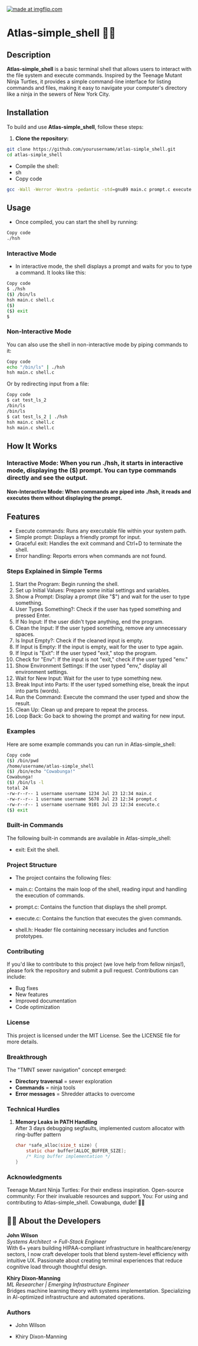 ﻿<a href="https://imgflip.com/i/8ypabe"><img src="https://i.imgflip.com/8ypabe.jpg" title="made at imgflip.com"/></a><div></a></div>

# Atlas-simple_shell 🐢🍕

## Description
**Atlas-simple_shell** is a basic terminal shell that allows users to interact with the file system and execute commands. Inspired by the Teenage Mutant Ninja Turtles, it provides a simple command-line interface for listing commands and files, making it easy to navigate your computer's directory like a ninja in the sewers of New York City.

## Installation
To build and use **Atlas-simple_shell**, follow these steps:

1. **Clone the repository:**
 ```sh
git clone https://github.com/yourusername/atlas-simple_shell.git
cd atlas-simple_shell
```

- Compile the shell:
- sh
- Copy code

```sh
gcc -Wall -Werror -Wextra -pedantic -std=gnu89 main.c prompt.c execute.c -o hsh 
```

## Usage
- Once compiled, you can start the shell by running:

```sh
Copy code
./hsh
```


### Interactive Mode
- In interactive mode, the shell displays a prompt and waits for you to type a command. It looks like this:

```sh
Copy code
$ ./hsh
($) /bin/ls
hsh main.c shell.c
($)
($) exit
$
```
### Non-Interactive Mode
You can also use the shell in non-interactive mode by piping commands to it:

```sh
Copy code
echo "/bin/ls" | ./hsh
hsh main.c shell.c
```

Or by redirecting input from a file:

```sh
Copy code
$ cat test_ls_2
/bin/ls
/bin/ls
$ cat test_ls_2 | ./hsh
hsh main.c shell.c
hsh main.c shell.c
```

## How It Works
### Interactive Mode: When you run ./hsh, it starts in interactive mode, displaying the ($) prompt. You can type commands directly and see the output.

#### Non-Interactive Mode: When commands are piped into ./hsh, it reads and executes them without displaying the prompt.
## Features
- Execute commands: Runs any executable file within your system path.
- Simple prompt: Displays a friendly prompt for input.
- Graceful exit: Handles the exit command and Ctrl+D to terminate the shell.
- Error handling: Reports errors when commands are not found.

### **Steps Explained in Simple Terms**
1. Start the Program: Begin running the shell.
2. Set up Initial Values: Prepare some initial settings and variables.
3. Show a Prompt: Display a prompt (like "$") and wait for the user to type something.
4. User Types Something?: Check if the user has typed something and pressed Enter.
5. If No Input: If the user didn't type anything, end the program.
6. Clean the Input: If the user typed something, remove any unnecessary spaces.
7. Is Input Empty?: Check if the cleaned input is empty.
8. If Input is Empty: If the input is empty, wait for the user to type again.
9. If Input is "Exit": If the user typed "exit," stop the program.
10. Check for "Env": If the input is not "exit," check if the user typed "env."
11. Show Environment Settings: If the user typed "env," display all environment settings.
12. Wait for New Input: Wait for the user to type something new.
13. Break Input into Parts: If the user typed something else, break the input into parts (words).
14. Run the Command: Execute the command the user typed and show the result.
15. Clean Up: Clean up and prepare to repeat the process.
16. Loop Back: Go back to showing the prompt and waiting for new input.
### Examples
Here are some example commands you can run in Atlas-simple_shell:

```sh
Copy code
($) /bin/pwd
/home/username/atlas-simple_shell
($) /bin/echo "Cowabunga!"
Cowabunga!
($) /bin/ls -l
total 24
-rw-r--r-- 1 username username 1234 Jul 23 12:34 main.c
-rw-r--r-- 1 username username 5678 Jul 23 12:34 prompt.c
-rw-r--r-- 1 username username 9101 Jul 23 12:34 execute.c
($) exit
```
### Built-in Commands
The following built-in commands are available in Atlas-simple_shell:

- exit: Exit the shell.
### Project Structure
- The project contains the following files:

- main.c: Contains the main loop of the shell, reading input and handling the execution of commands.

- prompt.c: Contains the function that displays the shell prompt.

- execute.c: Contains the function that executes the given commands.
- shell.h: Header file containing necessary includes and function prototypes.
### Contributing
If you'd like to contribute to this project (we love help from fellow ninjas!), please fork the repository and submit a pull request. Contributions can include:

- Bug fixes
- New features
- Improved documentation
- Code optimization
### License
This project is licensed under the MIT License. See the LICENSE file for more details.
### Breakthrough
The "TMNT sewer navigation" concept emerged:
- **Directory traversal** = sewer exploration
- **Commands** = ninja tools
- **Error messages** = Shredder attacks to overcome

### Technical Hurdles
1. **Memory Leaks in PATH Handling**  
   After 3 days debugging segfaults, implemented custom allocator with ring-buffer pattern
   ```c
   char *safe_alloc(size_t size) {
       static char buffer[ALLOC_BUFFER_SIZE];
       /* Ring buffer implementation */
   }
### Acknowledgments
Teenage Mutant Ninja Turtles: For their endless inspiration.
Open-source community: For their invaluable resources and support.
You: For using and contributing to Atlas-simple_shell.
Cowabunga, dude! 🐢🍕

## 👨‍💻 About the Developers
**John Wilson**  
*Systems Architect → Full-Stack Engineer*  
With 6+ years building HIPAA-compliant infrastructure in healthcare/energy sectors, I now craft developer tools that blend system-level efficiency with intuitive UX. Passionate about creating terminal experiences that reduce cognitive load through thoughtful design.  

**Khiry Dixon-Manning**  
*ML Researcher | Emerging Infrastructure Engineer*  
Bridges machine learning theory with systems implementation. Specializing in AI-optimized infrastructure and automated operations.


### Authors
- John Wilson


- Khiry Dixon-Manning

